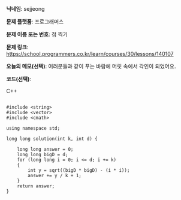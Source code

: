 **닉네임**: sejjeong

**문제 플랫폼**: 프로그래머스

**문제 이름 또는 번호**: 점 찍기

**문제 링크**: https://school.programmers.co.kr/learn/courses/30/lessons/140107

**오늘의 메모(선택)**: 
                여러분들과 같이 푸는 바람에 머릿 속에서 각인이 되었어요. 

**코드(선택)**:

C++

```

#include <string>
#include <vector>
#include <cmath>

using namespace std;

long long solution(int k, int d) {
    
    long long answer = 0;
    long long bigD = d;
    for (long long i = 0; i <= d; i += k)
    {
        int y = sqrt((bigD * bigD) - (i * i));
        answer += y / k + 1;
    }
    return answer;
}

```

